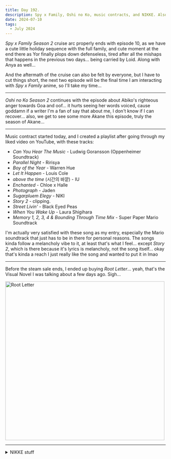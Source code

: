 ```yaml
---
title: Day 192.
description: Spy x Family, Oshi no Ko, music contracts, and NIKKE. Also, last item before steam sale is over
date: 2024-07-10
tags: 
  - July 2024
---
```


*Spy x Family Season 2* cruise arc properly ends with episode 10, as we have a cute little holiday sequence with the full family, and cute moment at the end there as Yor finally plops down defenseless, tired after all the mishaps that happens in the previous two days... being carried by Loid. Along with Anya as well...

And the aftermath of the cruise can also be felt by everyone, but I have to cut things short, the next two episode will be the final time I am interacting with *Spy x Family* anime, so I'll take my time...

-----

*Oshi no Ko Season 2* continues with the episode about Abiko's righteous anger towards Goa and oof... it hurts seeing her words voiced, cause goddamn if a writer I'm a fan of say that about me, I don't know if I can recover... also, we get to see some more Akane this episode, truly the season of Akane...

-----

Music contract started today, and I created a playlist after going through my liked video on YouTube, with these tracks:

- *Can You Hear The Music* - Ludwig Goransson (Oppenheimer Soundtrack)
- *Parallel Night* - Ririsya
- *Boy of the Year* - Warren Hue
- *Let It Happen* - Louis Cole
- *above the time* (시간의 바깥) - IU
- *Enchanted* - Chloe x Halle
- *Photograph* - Jaden
- *Sugarpluem Elegy* - NIKI
- *Story 2* - clipping.
- *Street Livin'* - Black Eyed Peas
- *When You Wake Up* - Laura Shigihara
- *Memory 1, 2, 3, 4 & Bounding Through Time Mix* - Super Paper Mario Soundtrack

I'm actually very satisfied with these song as my entry, especially the Mario soundtrack that just has to be in there for personal reasons. The songs kinda follow a melancholy vibe to it, at least that's what I feel... except *Story 2*, which is there because it's lyrics is melancholy, not the song itself... okay that's kinda a reach I just really like the song and wanted to put it in lmao

-----

Before the steam sale ends, I ended up buying *Root Letter*... yeah, that's the Visual Novel I was talking about a few days ago. Sigh...

<a href="https://imgur.com/kSJOv2e"><img src="https://i.imgur.com/kSJOv2e.png" title="Root Letter" width="500px" alt="Root Letter"/></a>

-----

<details>
<summary>NIKKE stuff</summary>

I somehow managed to finish Chapter 13 of NIKKE's main story today...

I'm depressed now

Anyway, what better way to relieve it other than doing some pullllllssss baby, and look at these dupes I got (Red Hood dupes tho HO-LEE)

<a href="https://imgur.com/bSJkXtO"><img src="https://i.imgur.com/bSJkXtO.png" title="Exia and Red Hood" width="500px" alt="Exia and Red Hood"/></a>

I got myself the fanfiction enjoyer too

<a href="https://imgur.com/D7iVG7W"><img src="https://i.imgur.com/D7iVG7W.png" title="Grace Howard!" width="500px" alt="Grace Howard!"/></a>
</details>